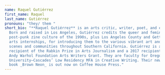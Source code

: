 ```yaml
---
name: Raquel Gutiérrez
first_name: Raquel
last_name: Gutiérrez
pronouns: "they/ them "
short_bio: "**Raquel Gutiérrez** is an arts critic, writer, poet, and educator.
  Born and raised in Los Angeles, Gutiérrez credits the queer and feminist diy,
  post-punk zine culture of the 1990s, plus Los Angeles County and Getty paid
  arts internships, for introducing them to the various vibrant art and music
  scenes and communities throughout Southern California. Gutiérrez is a 2021
  recipient of the Rabkin Prize in Arts Journalism and a 2017 recipient of the
  Andy Warhol Foundation Arts Writers Grant. They are faculty for Oregon State
  University–Cascades’ Low Residency MFA in Creative Writing. Their new
  book _Brown Neon_ is out now on Coffee House Press."
---
```


